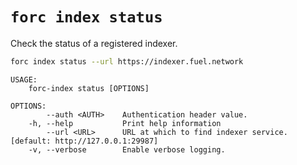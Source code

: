 # `forc index status`

Check the status of a registered indexer.

```bash
forc index status --url https://indexer.fuel.network
```

```text
USAGE:
    forc-index status [OPTIONS]

OPTIONS:
        --auth <AUTH>    Authentication header value.
    -h, --help           Print help information
        --url <URL>      URL at which to find indexer service. [default: http://127.0.0.1:29987]
    -v, --verbose        Enable verbose logging.
```
